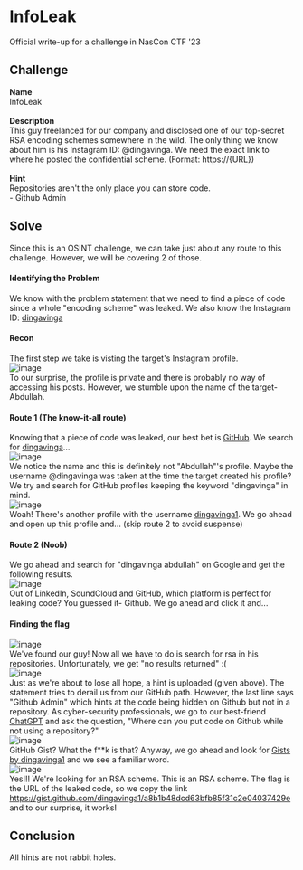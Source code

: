 # InfoLeak
Official write-up for a challenge in NasCon CTF '23

## Challenge
<b>Name</b><br/>
InfoLeak<br/><br/>
<b>Description</b><br/>
This guy freelanced for our company and disclosed one of our top-secret RSA encoding schemes somewhere in the wild. The only thing we know about him is his Instagram ID: @dingavinga. We need the exact link to where he posted the confidential scheme. (Format: https://{URL})
<br/><br/>
<b>Hint</b><br/>
Repositories aren't the only place you can store code.<br/>
	&#45; Github Admin

## Solve 
Since this is an OSINT challenge, we can take just about any route to this challenge. However, we will be covering 2 of those.
#### Identifying the Problem
We know with the problem statement that we need to find a piece of code since a whole "encoding scheme" was leaked. We also know the Instagram ID: [dingavinga](https://instagram.com/dingavinga)
#### Recon
The first step we take is visting the target's Instagram profile.<br/>
![image](https://user-images.githubusercontent.com/88616338/226379550-c0dfe014-42bb-4ca6-b0b5-474adb226c79.png)
<br/>To our surprise, the profile is private and there is probably no way of accessing his posts. However, we stumble upon the name of the target- Abdullah.

#### Route 1 (The know-it-all route)
Knowing that a piece of code was leaked, our best bet is [GitHub](https://github.com). We search for [dingavinga](https://github.com/dingavinga)...<br/>
![image](https://user-images.githubusercontent.com/88616338/226380446-bd3de36d-bfb0-47d2-bb69-5f2b5f44e646.png)<br/>
We notice the name and this is definitely not "Abdullah"'s profile. Maybe the username @dingavinga was taken at the time the target created his profile? We try and search for GitHub profiles keeping the keyword "dingavinga" in mind.
<br/>![image](https://user-images.githubusercontent.com/88616338/226381291-c5592883-21f0-4b05-84bc-f35ac93a348e.png)
<br/>
Woah! There's another profile with the username [dingavinga1](https://github.com/dingavinga1). We go ahead and open up this profile and... (skip route 2 to avoid suspense)

#### Route 2 (Noob)
We go ahead and search for "dingavinga abdullah" on Google and get the following results.<br/>
![image](https://user-images.githubusercontent.com/88616338/226383089-55ea56d2-9753-407d-9637-2af710d2307b.png)
<br/>
Out of LinkedIn, SoundCloud and GitHub, which platform is perfect for leaking code? You guessed it- Github. We go ahead and click it and...

#### Finding the flag
![image](https://user-images.githubusercontent.com/88616338/226381805-cd646cfe-a098-4e0e-be2a-670af994216e.png)
<br/>
We've found our guy! Now all we have to do is search for rsa in his repositories. Unfortunately, we get "no results returned" :(<br/>
![image](https://user-images.githubusercontent.com/88616338/226382292-a73db1e9-efbb-48fc-89d3-0038ca212b27.png)
<br/>
Just as we're about to lose all hope, a hint is uploaded (given above). The statement tries to derail us from our GitHub path. However, the last line says "Github Admin" which hints at the code being hidden on Github but not in a repository. As cyber-security professionals, we go to our best-friend [ChatGPT](https://chat.openai.com) and ask the question, "Where can you put code on Github while not using a repository?"<br/>
![image](https://user-images.githubusercontent.com/88616338/226386508-1595b345-3419-4d77-8226-f7e7c9a1e202.png)
<br/>
GitHub Gist? What the f**k is that? Anyway, we go ahead and look for [Gists by dingavinga1](https://gist.github.com/dingavinga1) and we see a familiar word. <br/>
![image](https://user-images.githubusercontent.com/88616338/226387142-1d9d6097-4fc8-477b-834e-494ce1d942ac.png)
<br/>Yes!!! We're looking for an RSA scheme. This is an RSA scheme. The flag is the URL of the leaked code, so we copy the link https://gist.github.com/dingavinga1/a8b1b48dcd63bfb85f31c2e04037429e and to our surprise, it works!

## Conclusion 
All hints are not rabbit holes.
